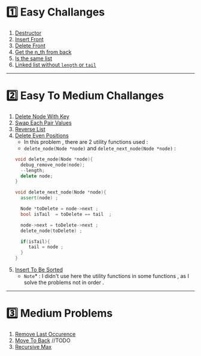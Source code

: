 # 1️⃣ Easy Challanges

1. [Destructor](/DS/Single%20Linked%20List/List.hpp#L184-L195) 
2. [Insert Front](/DS/Single%20Linked%20List/Easy/InsertFront.cpp)
3. [Delete Front](/DS/Single%20Linked%20List/Easy/PopFront.cpp)
4. [Get the n_th from back](/DS/Single%20Linked%20List/Easy%20To%20Medium/ValueFromEnd.cpp)
5. [Is the same list](/DS/Single%20Linked%20List/Easy%20To%20Medium/IsSame.cpp)
6. [Linked list without `length` or  `tail`](/DS/Single%20Linked%20List/NoTail.hpp)
---
# 2️⃣ Easy To Medium Challanges
1. [Delete Node With Key](/DS/Single%20Linked%20List/List.hpp#L528-L543)
2. [Swap Each Pair Values](/DS/Single%20Linked%20List/List.hpp#L545-L564)
3. [Reverse List](/DS/Single%20Linked%20List/List.hpp#L566-L585)
4. [Delete Even Positions](/Ds/Single%20Linked%20List/List.hpp#L588-L602)
   - In this problem , there are 2 utility functions used :
    -  `delete_node(Node *node)` and `delete_next_node(Node *node)` :
    ```CPP
   void delete_node(Node *node){
      debug_remove_node(node);
      --length;
      delete node;
   }

   void delete_next_node(Node *node){
      assert(node) ; 

      Node *toDelete = node->next ; 
      bool isTail  = toDelete == tail  ; 

      node->next = toDelete->next ; 
      delete_node(toDelete) ; 

      if(isTail){
         tail = node ; 
      }
   }
      ```
5.  [Insert To Be Sorted](/DS/Single%20Linked%20List/List.hpp#L604-L650)
      - `Note`* : I didn't use here the utility functions in some functions , as I solve the problems not in order . 

---
# 3️⃣ Medium Problems 
1. [Remove Last Occurence](/DS/Single%20Linked%20List/RemoveLastOcc.cpp)
2. [Move To Back](/DS/Single%20Linked%20List/MoveToBack.cpp) //TODO
3. [Recursive Max]()
